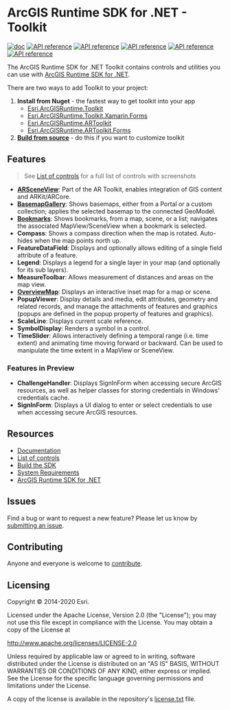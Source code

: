# ArcGIS Runtime SDK for .NET - Toolkit

[![doc](https://img.shields.io/badge/Doc-purple)](https://esri.github.io/arcgis-toolkit-dotnet/controls.html) [![API reference](https://img.shields.io/badge/API_Ref-Android-lime)](https://esri.github.io/arcgis-toolkit-dotnet/api/android/index.html) [![API reference](https://img.shields.io/badge/API_Ref-iOS-darkblue)](https://esri.github.io/arcgis-toolkit-dotnet/api/ios/index.html) [![API reference](https://img.shields.io/badge/API_Ref-UWP-skyblue)](https://esri.github.io/arcgis-toolkit-dotnet/api/uwp/index.html) [![API reference](https://img.shields.io/badge/API_Ref-Forms-blue)](https://esri.github.io/arcgis-toolkit-dotnet/api/netstd/index.html) [![API reference](https://img.shields.io/badge/API_Ref-WPF-blueviolet)](https://esri.github.io/arcgis-toolkit-dotnet/api/netfx/index.html)

The ArcGIS Runtime SDK for .NET Toolkit contains controls and utilities you can use with [ArcGIS Runtime SDK for .NET](http://links.esri.com/dotnetsdk).

There are two ways to add Toolkit to your project:

1. **Install from Nuget** - the fastest way to get toolkit into your app
    - [Esri.ArcGISRuntime.Toolkit](https://www.nuget.org/packages/Esri.ArcGISRuntime.Toolkit)
	- [Esri.ArcGISRuntime.Toolkit.Xamarin.Forms](https://www.nuget.org/packages/Esri.ArcGISRuntime.Toolkit.Xamarin.Forms)
	- [Esri.ArcGISRuntime.ARToolkit](https://www.nuget.org/packages/Esri.ArcGISRuntime.ARToolkit)
	- [Esri.ArcGISRuntime.ARToolkit.Forms](https://www.nuget.org/packages/Esri.ArcGISRuntime.ARToolkit.Forms)
2. **[Build from source](https://esri.github.io/arcgis-toolkit-dotnet/buildingtoolkit.html)** - do this if you want to customize toolkit
   
## Features

> See [List of controls](https://esri.github.io/arcgis-toolkit-dotnet/controls.html) for a full list of controls with screenshots

- **[ARSceneView](https://esri.github.io/arcgis-toolkit-dotnet/ar.html)**: Part of the AR Toolkit, enables integration of GIS content and ARKit/ARCore.
- **[BasemapGallery](https://esri.github.io/arcgis-toolkit-dotnet/basemap-gallery.htm)**: Shows basemaps, either from a Portal or a custom collection; applies the selected basemap to the connected GeoModel.
- **[Bookmarks](https://esri.github.io/arcgis-toolkit-dotnet/bookmarks-view.html)**: Shows bookmarks, from a map, scene, or a list; navigates the associated MapView/SceneView when a bookmark is selected.
- **Compass**: Shows a compass direction when the map is rotated. Auto-hides when the map points north up.
- **FeatureDataField**: Displays and optionally allows editing of a single field attribute of a feature.
- **Legend**: Displays a legend for a single layer in your map (and optionally for its sub layers).
- **MeasureToolbar**: Allows measurement of distances and areas on the map view.
- [**OverviewMap**](https://esri.github.io/arcgis-toolkit-dotnet/overview-map.html): Displays an interactive inset map for a map or scene.
- **PopupViewer**: Display details and media, edit attributes, geometry and related records, and manage the attachments of features and graphics (popups are defined in the popup property of features and graphics).
- **ScaleLine**: Displays current scale reference.
- **SymbolDisplay**: Renders a symbol in a control.
- **TimeSlider**: Allows interactively defining a temporal range (i.e. time extent) and animating time moving forward or backward.  Can be used to manipulate the time extent in a MapView or SceneView.

### Features in Preview

- **ChallengeHandler**: Displays SignInForm when accessing secure ArcGIS resources, as well as helper classes for storing credentials in Windows' credentials cache.
- **SignInForm**: Displays a UI dialog to enter or select credentials to use when accessing secure ArcGIS resources.

## Resources

- [Documentation](https://esri.github.io/arcgis-toolkit-dotnet/)
- [List of controls](https://esri.github.io/arcgis-toolkit-dotnet/controls.html)
- [Build the SDK](https://esri.github.io/arcgis-toolkit-dotnet/buildingtoolkit.html)
- [System Requirements](https://esri.github.io/arcgis-toolkit-dotnet/requirements.html)
- [ArcGIS Runtime SDK for .NET](https://developers.arcgis.com/net/latest/)

## Issues

Find a bug or want to request a new feature? Please let us know by [submitting an issue](https://github.com/Esri/arcgis-toolkit-dotnet/issues/new).

## Contributing

Anyone and everyone is welcome to [contribute](CONTRIBUTING.md).

## Licensing

Copyright © 2014-2020 Esri.

Licensed under the Apache License, Version 2.0 (the "License");
you may not use this file except in compliance with the License.
You may obtain a copy of the License at

   http://www.apache.org/licenses/LICENSE-2.0

Unless required by applicable law or agreed to in writing, software
distributed under the License is distributed on an "AS IS" BASIS,
WITHOUT WARRANTIES OR CONDITIONS OF ANY KIND, either express or implied.
See the License for the specific language governing permissions and
limitations under the License.

A copy of the license is available in the repository's [license.txt](/license.txt) file.

